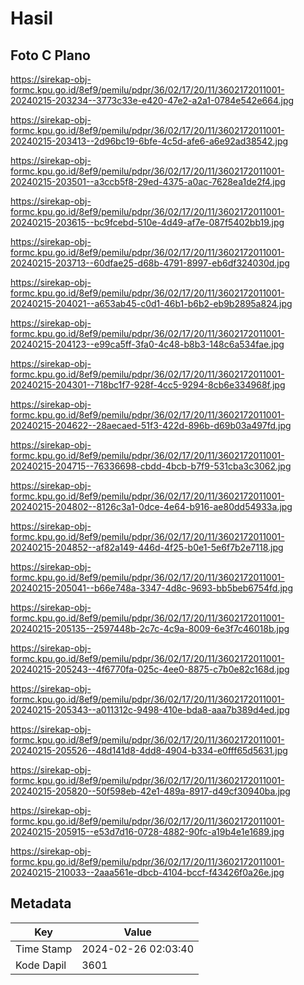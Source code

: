 # Hasil

## Foto C Plano

https://sirekap-obj-formc.kpu.go.id/8ef9/pemilu/pdpr/36/02/17/20/11/3602172011001-20240215-203234--3773c33e-e420-47e2-a2a1-0784e542e664.jpg

https://sirekap-obj-formc.kpu.go.id/8ef9/pemilu/pdpr/36/02/17/20/11/3602172011001-20240215-203413--2d96bc19-6bfe-4c5d-afe6-a6e92ad38542.jpg

https://sirekap-obj-formc.kpu.go.id/8ef9/pemilu/pdpr/36/02/17/20/11/3602172011001-20240215-203501--a3ccb5f8-29ed-4375-a0ac-7628ea1de2f4.jpg

https://sirekap-obj-formc.kpu.go.id/8ef9/pemilu/pdpr/36/02/17/20/11/3602172011001-20240215-203615--bc9fcebd-510e-4d49-af7e-087f5402bb19.jpg

https://sirekap-obj-formc.kpu.go.id/8ef9/pemilu/pdpr/36/02/17/20/11/3602172011001-20240215-203713--60dfae25-d68b-4791-8997-eb6df324030d.jpg

https://sirekap-obj-formc.kpu.go.id/8ef9/pemilu/pdpr/36/02/17/20/11/3602172011001-20240215-204021--a653ab45-c0d1-46b1-b6b2-eb9b2895a824.jpg

https://sirekap-obj-formc.kpu.go.id/8ef9/pemilu/pdpr/36/02/17/20/11/3602172011001-20240215-204123--e99ca5ff-3fa0-4c48-b8b3-148c6a534fae.jpg

https://sirekap-obj-formc.kpu.go.id/8ef9/pemilu/pdpr/36/02/17/20/11/3602172011001-20240215-204301--718bc1f7-928f-4cc5-9294-8cb6e334968f.jpg

https://sirekap-obj-formc.kpu.go.id/8ef9/pemilu/pdpr/36/02/17/20/11/3602172011001-20240215-204622--28aecaed-51f3-422d-896b-d69b03a497fd.jpg

https://sirekap-obj-formc.kpu.go.id/8ef9/pemilu/pdpr/36/02/17/20/11/3602172011001-20240215-204715--76336698-cbdd-4bcb-b7f9-531cba3c3062.jpg

https://sirekap-obj-formc.kpu.go.id/8ef9/pemilu/pdpr/36/02/17/20/11/3602172011001-20240215-204802--8126c3a1-0dce-4e64-b916-ae80dd54933a.jpg

https://sirekap-obj-formc.kpu.go.id/8ef9/pemilu/pdpr/36/02/17/20/11/3602172011001-20240215-204852--af82a149-446d-4f25-b0e1-5e6f7b2e7118.jpg

https://sirekap-obj-formc.kpu.go.id/8ef9/pemilu/pdpr/36/02/17/20/11/3602172011001-20240215-205041--b66e748a-3347-4d8c-9693-bb5beb6754fd.jpg

https://sirekap-obj-formc.kpu.go.id/8ef9/pemilu/pdpr/36/02/17/20/11/3602172011001-20240215-205135--2597448b-2c7c-4c9a-8009-6e3f7c46018b.jpg

https://sirekap-obj-formc.kpu.go.id/8ef9/pemilu/pdpr/36/02/17/20/11/3602172011001-20240215-205243--4f6770fa-025c-4ee0-8875-c7b0e82c168d.jpg

https://sirekap-obj-formc.kpu.go.id/8ef9/pemilu/pdpr/36/02/17/20/11/3602172011001-20240215-205343--a011312c-9498-410e-bda8-aaa7b389d4ed.jpg

https://sirekap-obj-formc.kpu.go.id/8ef9/pemilu/pdpr/36/02/17/20/11/3602172011001-20240215-205526--48d141d8-4dd8-4904-b334-e0fff65d5631.jpg

https://sirekap-obj-formc.kpu.go.id/8ef9/pemilu/pdpr/36/02/17/20/11/3602172011001-20240215-205820--50f598eb-42e1-489a-8917-d49cf30940ba.jpg

https://sirekap-obj-formc.kpu.go.id/8ef9/pemilu/pdpr/36/02/17/20/11/3602172011001-20240215-205915--e53d7d16-0728-4882-90fc-a19b4e1e1689.jpg

https://sirekap-obj-formc.kpu.go.id/8ef9/pemilu/pdpr/36/02/17/20/11/3602172011001-20240215-210033--2aaa561e-dbcb-4104-bccf-f43426f0a26e.jpg


## Metadata

| Key        | Value               |
| ---------- | ------------------- |
| Time Stamp | 2024-02-26 02:03:40 |
| Kode Dapil | 3601                |



